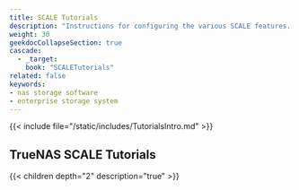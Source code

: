 ```yaml
---
title: SCALE Tutorials
description: "Instructions for configuring the various SCALE features. Articles are organized parallel to the SCALE interface layout."
weight: 30
geekdocCollapseSection: true
cascade:
  - _target:
    book: "SCALETutorials"
related: false
keywords:
- nas storage software
- enterprise storage system
---
```


{{< include file="/static/includes/TutorialsIntro.md" >}}

## TrueNAS SCALE Tutorials

{{< children depth="2" description="true" >}}
